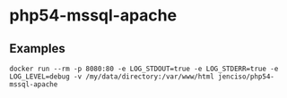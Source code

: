 # php54-mssql-apache

## Examples

```
docker run --rm -p 8080:80 -e LOG_STDOUT=true -e LOG_STDERR=true -e LOG_LEVEL=debug -v /my/data/directory:/var/www/html jenciso/php54-mssql-apache
```
